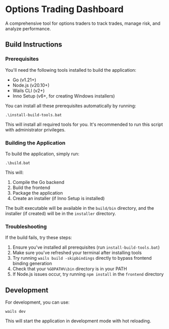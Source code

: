 # Options Trading Dashboard

A comprehensive tool for options traders to track trades, manage risk, and analyze performance.

## Build Instructions

### Prerequisites

You'll need the following tools installed to build the application:

- Go (v1.21+)
- Node.js (v20.10+)
- Wails CLI (v2+)
- Inno Setup (v6+, for creating Windows installers)

You can install all these prerequisites automatically by running:

```
.\install-build-tools.bat
```

This will install all required tools for you. It's recommended to run this script with administrator privileges.

### Building the Application

To build the application, simply run:

```
.\build.bat
```

This will:
1. Compile the Go backend
2. Build the frontend
3. Package the application
4. Create an installer (if Inno Setup is installed)

The built executable will be available in the `build/bin` directory, and the installer (if created) will be in the `installer` directory.

### Troubleshooting

If the build fails, try these steps:

1. Ensure you've installed all prerequisites (run `install-build-tools.bat`)
2. Make sure you've refreshed your terminal after installing tools
3. Try running `wails build -skipbindings` directly to bypass frontend binding generation
4. Check that your `%GOPATH%\bin` directory is in your PATH
5. If Node.js issues occur, try running `npm install` in the `frontend` directory

## Development

For development, you can use:

```
wails dev
```

This will start the application in development mode with hot reloading. 